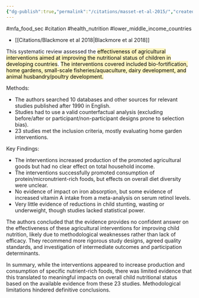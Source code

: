 ```yaml
---
{"dg-publish":true,"permalink":"/citations/masset-et-al-2015/","created":"2025-10-23T17:42:45.145+01:00","updated":"2025-10-23T18:06:08.818+01:00"}
---
```


#mfa_food_sec #citation #health_nutrition #lower_middle_income_countries 

- [[Citations/Blackmore et al 2018\|Blackmore et al 2018]]

This systematic review assessed the <mark style="background: #FFF3A3A6;">effectiveness of agricultural interventions aimed at improving the nutritional status of children in developing countries</mark>. <mark style="background: #FFF3A3A6;">The interventions covered included bio-fortification, home gardens, small-scale fisheries/aquaculture, dairy development, and animal husbandry/poultry development.</mark>

Methods:
- The authors searched 10 databases and other sources for relevant studies published after 1990 in English. 
- Studies had to use a valid counterfactual analysis (excluding before/after or participant/non-participant designs prone to selection bias).
- 23 studies met the inclusion criteria, mostly evaluating home garden interventions.

Key Findings:
- The interventions increased production of the promoted agricultural goods but had no clear effect on total household income. 
- The interventions successfully promoted consumption of protein/micronutrient-rich foods, but effects on overall diet diversity were unclear.
- No evidence of impact on iron absorption, but some evidence of increased vitamin A intake from a meta-analysis on serum retinol levels.
- Very little evidence of reductions in child stunting, wasting or underweight, though studies lacked statistical power.

The authors concluded that the evidence provides no confident answer on the effectiveness of these agricultural interventions for improving child nutrition, likely due to methodological weaknesses rather than lack of efficacy. They recommend more rigorous study designs, agreed quality standards, and investigation of intermediate outcomes and participation determinants.

In summary, while the interventions appeared to increase production and consumption of specific nutrient-rich foods, there was limited evidence that this translated to meaningful impacts on overall child nutritional status based on the available evidence from these 23 studies. Methodological limitations hindered definitive conclusions.